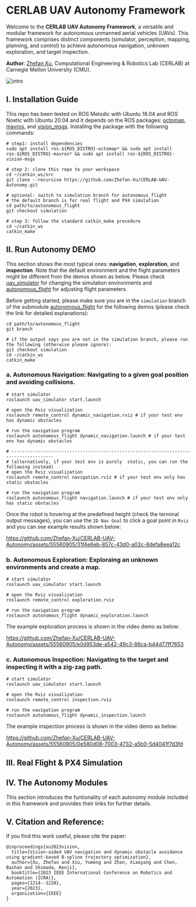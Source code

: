# CERLAB UAV Autonomy Framework
Welcome to the **CERLAB UAV Autonomy Framework**, a versatile and modular framework for autonomous unmanned aerial vehicles (UAVs). This framework comprises distinct components (simulator, perception, mapping, planning, and control) to achieve autonomous navigation, unknown exploration, and target inspection.

**Author**: [Zhefan Xu](https://zhefanxu.com/), Computational Engineering & Robotics Lab (CERLAB) at Carnegie Mellon University (CMU).

![intro](https://github.com/Zhefan-Xu/CERLAB-UAV-Autonomy/assets/55560905/23a78d4f-a7a3-4c68-b80f-c6dbf6b0f090)

## I. Installation Guide
This repo has been tested on ROS Melodic with Ubuntu 18.04 and ROS Noetic with Ubuntu 20.04 and it depends on the ROS packages: [octomap](https://wiki.ros.org/octomap), [mavros](https://wiki.ros.org/mavros), and [vision_msgs](https://wiki.ros.org/vision_msgs). Installing the package with the following commands:

```
# step1: install dependencies
sudo apt install ros-${ROS_DISTRO}-octomap* && sudo apt install ros-${ROS_DISTRO}-mavros* && sudo apt install ros-${ROS_DISTRO}-vision-msgs

# step 2: clone this repo to your workspace
cd ~/catkin_ws/src
git clone --recursive https://github.com/Zhefan-Xu/CERLAB-UAV-Autonomy.git

# optional: switch to simulation branch for autonomous_flight
# the default branch is for real flight and PX4 simulation
cd path/to/autonomous_flight
git checkout simulation

# step 3: follow the standard catkin_make procedure
cd ~/catkin_ws
catkin_make
```
## II. Run Autonomy DEMO
This section shows the most typical ones: **navigation**, **exploration**, and **inspection**. Note that the default environment and the flight parameters might be different from the demos shown as below. Please check [uav_simulator](https://github.com/Zhefan-Xu/uav_simulator) for changing the simulation environments and [autonomous_flight](https://github.com/Zhefan-Xu/autonomous_flight) for adjusting flight parameters.

Before getting started, please make sure you are in the ```simulation``` branch of the submodule [autonomous_flight](https://github.com/Zhefan-Xu/autonomous_flight) for the following demos (please check the link for detailed explanations):
```
cd path/to/autonomous_flight
git branch

# if the output says you are not in the simulation branch, please run the following (otherwise please ignore): 
git checkout simulation
cd ~/catkin_ws
catkin_make
```

### a. **Autonomous Navigation:**  Navigating to a given goal position and avoiding collisions.    

```
# start simulator
roslaunch uav_simulator start.launch

# open the Rviz visualization
roslaunch remote_control dynamic_navigation.rviz # if your test env has dynamic obstacles

# run the navigation program
roslaunch autonomous_flight dynamic_navigation.launch # if your test env has dynamic obstacles

# --------------------------------------------------------------------------------------
# (alternatively, if your test env is purely  static, you can run the following instead)
# open the Rviz visualization
roslaunch remote_control navigation.rviz # if your test env only has static obstacles

# run the navigation program
roslaunch autonomous_flight navigation.launch # if your test env only has static obstacles
```

Once the robot is hovering at the predefined height (check the terminal output messages), you can use the ```2D Nav Goal``` to click a goal point in ```Rviz``` and you can see example results shown below:

https://github.com/Zhefan-Xu/CERLAB-UAV-Autonomy/assets/55560905/31f4e6eb-857c-43d0-a02c-8defa8eea12c


### b. **Autonomous Exploration: Exploraing an unknown environments and create a map.**

```
# start simulator
roslaunch uav_simulator start.launch

# open the Rviz visualization
roslaunch remote_control exploration.rviz 

# run the navigation program
roslaunch autonomous_flight dynamic_exploration.launch
```

The example exploration process is shown in the video demo as below:

https://github.com/Zhefan-Xu/CERLAB-UAV-Autonomy/assets/55560905/e0d953de-a542-49c3-86ca-b44d77ff7653


### c. **Autonomous Inspection: Navigating to the target and inspecting it with a zig-zag path.**

```
# start simulator
roslaunch uav_simulator start.launch

# open the Rviz visualization
roslaunch remote_control inspection.rviz 

# run the navigation program
roslaunch autonomous_flight dynamic_inspection.launch
```

The example inspection process is shown in the video demo as below:

https://github.com/Zhefan-Xu/CERLAB-UAV-Autonomy/assets/55560905/0e580d08-7003-4732-a5b0-5d4041f7d3fd


## III. Real Flight & PX4 Simulation

## IV. The Autonomy Modules
This section introduces the funtionality of each autonomy module included in this framework and provides their links for further details.

## V. Citation and Reference:
If you find this work useful, please cite the paper:
```
@inproceedings{xu2023vision,
  title={Vision-aided UAV navigation and dynamic obstacle avoidance using gradient-based B-spline trajectory optimization},
  author={Xu, Zhefan and Xiu, Yumeng and Zhan, Xiaoyang and Chen, Baihan and Shimada, Kenji},
  booktitle={2023 IEEE International Conference on Robotics and Automation (ICRA)},
  pages={1214--1220},
  year={2023},
  organization={IEEE}
}
```

